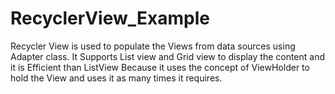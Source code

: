 # RecyclerView_Example
Recycler View is used to populate the Views from data sources using Adapter class. 
It Supports List view and Grid view to display the content and it is Efficient than ListView 
Because it uses the concept of ViewHolder to hold the View and uses it as many times it requires. 
